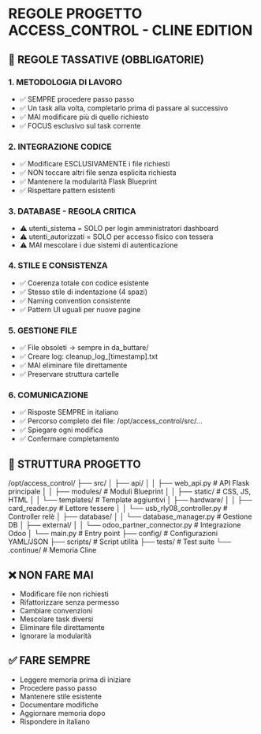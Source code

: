 # REGOLE PROGETTO ACCESS_CONTROL - CLINE EDITION

<!-- CLINE: ALWAYS READ THIS FILE FIRST -->
<!-- Critical project rules - MUST be followed -->

## 🚨 REGOLE TASSATIVE (OBBLIGATORIE)

### 1. METODOLOGIA DI LAVORO
- ✅ SEMPRE procedere passo passo
- ✅ Un task alla volta, completarlo prima di passare al successivo
- ✅ MAI modificare più di quello richiesto
- ✅ FOCUS esclusivo sul task corrente

### 2. INTEGRAZIONE CODICE
- ✅ Modificare ESCLUSIVAMENTE i file richiesti
- ✅ NON toccare altri file senza esplicita richiesta
- ✅ Mantenere la modularità Flask Blueprint
- ✅ Rispettare pattern esistenti

### 3. DATABASE - REGOLA CRITICA
- ⚠️ utenti_sistema = SOLO per login amministratori dashboard
- ⚠️ utenti_autorizzati = SOLO per accesso fisico con tessera
- ⚠️ MAI mescolare i due sistemi di autenticazione

### 4. STILE E CONSISTENZA
- ✅ Coerenza totale con codice esistente
- ✅ Stesso stile di indentazione (4 spazi)
- ✅ Naming convention consistente
- ✅ Pattern UI uguali per nuove pagine

### 5. GESTIONE FILE
- ✅ File obsoleti → sempre in da_buttare/
- ✅ Creare log: cleanup_log_[timestamp].txt
- ✅ MAI eliminare file direttamente
- ✅ Preservare struttura cartelle

### 6. COMUNICAZIONE
- ✅ Risposte SEMPRE in italiano
- ✅ Percorso completo dei file: /opt/access_control/src/...
- ✅ Spiegare ogni modifica
- ✅ Confermare completamento

## 📁 STRUTTURA PROGETTO

/opt/access_control/
├── src/
│   ├── api/
│   │   ├── web_api.py          # API Flask principale
│   │   ├── modules/            # Moduli Blueprint
│   │   ├── static/             # CSS, JS, HTML
│   │   └── templates/          # Template aggiuntivi
│   ├── hardware/
│   │   ├── card_reader.py      # Lettore tessere
│   │   └── usb_rly08_controller.py  # Controller relè
│   ├── database/
│   │   └── database_manager.py # Gestione DB
│   ├── external/
│   │   └── odoo_partner_connector.py # Integrazione Odoo
│   └── main.py                 # Entry point
├── config/                     # Configurazioni YAML/JSON
├── scripts/                    # Script utilità
├── tests/                      # Test suite
└── .continue/                  # Memoria Cline

## ❌ NON FARE MAI
- Modificare file non richiesti
- Rifattorizzare senza permesso
- Cambiare convenzioni
- Mescolare task diversi
- Eliminare file direttamente
- Ignorare la modularità

## ✅ FARE SEMPRE
- Leggere memoria prima di iniziare
- Procedere passo passo
- Mantenere stile esistente
- Documentare modifiche
- Aggiornare memoria dopo
- Rispondere in italiano
